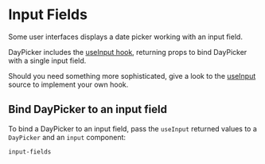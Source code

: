 # Input Fields

Some user interfaces displays a date picker working with an input field.

DayPicker includes the [useInput hook](/api/functions/useinput), returning props to bind DayPicker with a single input field.

Should you need something more sophisticated, give a look to the [useInput](/api/functions/useInput) source to implement your own hook.

## Bind DayPicker to an input field

To bind a DayPicker to an input field, pass the `useInput` returned values to a `DayPicker` and an `input` component:

```include-example
input-fields
```
